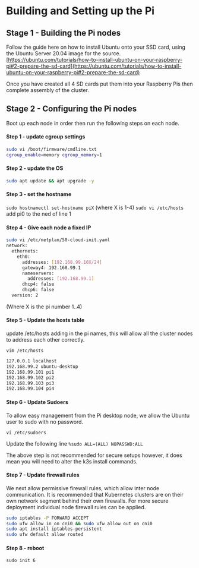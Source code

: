# Building and Setting up the Pi


## Stage 1 - Building the Pi nodes
Follow the guide here on how to install Ubuntu onto your SSD card, using the Ubuntu Server 20.04 image for the source.
[https://ubuntu.com/tutorials/how-to-install-ubuntu-on-your-raspberry-pi#2-prepare-the-sd-card](https://ubuntu.com/tutorials/how-to-install-ubuntu-on-your-raspberry-pi#2-prepare-the-sd-card)

Once you have created all 4 SD cards put them into your Raspberry Pis then complete assembly of the cluster.



## Stage 2 - Configuring the Pi nodes

Boot up each node in order then run the following steps on each node.


#### Step 1 - update cgroup settings

```bash
sudo vi /boot/firmware/cmdline.txt
cgroup_enable=memory cgroup_memory=1
```


#### Step 2 - update the OS

```bash
sudo apt update && apt upgrade -y
```


#### Step 3 - set the hostname

`sudo hostnamectl set-hostname piX` (where X is 1-4)
`sudo vi /etc/hosts` add pi0 to the ned of line 1


#### Step 4 - Give each node a fixed IP

```bash
sudo vi /etc/netplan/50-cloud-init.yaml
network:
  ethernets:
    eth0:
      addresses: [192.168.99.10X/24]
      gateway4: 192.168.99.1
      nameservers:
        addresses: [192.168.99.1]
      dhcp4: false
      dhcp6: false
  version: 2
```
(Where X is the pi number 1..4)


#### Step 5 - Update the hosts table
update /etc/hosts adding in the pi names, this will allow all the cluster nodes to address each other correctly.

`vim /etc/hosts`

```bash
127.0.0.1 localhost
192.168.99.2 ubuntu-desktop
192.168.99.101 pi1
192.168.99.102 pi2
192.168.99.103 pi3
192.168.99.104 pi4
```


#### Step 6 - Update Sudoers

To allow easy management from the Pi desktop node, we allow the Ubuntu user to sudo with no password.

`vi /etc/sudoers`

Update the following line `%sudo ALL=(ALL) NOPASSWD:ALL`

The above step is not recommended for secure setups however, it does mean you will need to alter the k3s install commands.


#### Step 7 - Update firewall rules

We next allow permissive firewall rules, which allow inter node communication. It is recommended that Kubernetes clusters
are on their own network segment behind their own firewalls. For more secure deployment individual node firewall rules 
can be applied.

```bash
sudo iptables -P FORWARD ACCEPT
sudo ufw allow in on cni0 && sudo ufw allow out on cni0
sudo apt install iptables-persistent
sudo ufw default allow routed
```

#### Step 8 - reboot

`sudo init 6`
